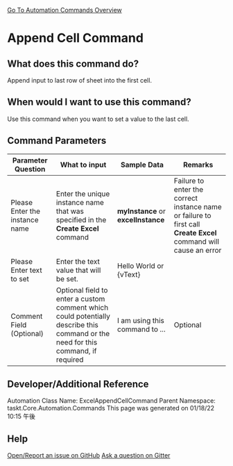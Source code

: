 <!--TITLE: Append Cell Command -->
<!-- SUBTITLE: a command in the Excel Commands group. -->
[Go To Automation Commands Overview](/automation-commands.md)


# Append Cell Command


## What does this command do?
Append input to last row of sheet into the first cell.


## When would I want to use this command?
Use this command when you want to set a value to the last cell.


## Command Parameters
| Parameter Question   	| What to input  	|  Sample Data 	| Remarks  	|
| ---                    | ---               | ---           | ---       |
|Please Enter the instance name|Enter the unique instance name that was specified in the **Create Excel** command|**myInstance** or **excelInstance**|Failure to enter the correct instance name or failure to first call **Create Excel** command will cause an error|
|Please Enter text to set|Enter the text value that will be set.|Hello World or {vText}||
|Comment Field (Optional)|Optional field to enter a custom comment which could potentially describe this command or the need for this command, if required|I am using this command to ...|Optional|








## Developer/Additional Reference
Automation Class Name: ExcelAppendCellCommand
Parent Namespace: taskt.Core.Automation.Commands
This page was generated on 01/18/22 10:15 午後


## Help
[Open/Report an issue on GitHub](https://github.com/saucepleez/taskt/issues/new)
[Ask a question on Gitter](https://gitter.im/taskt-rpa/Lobby)
